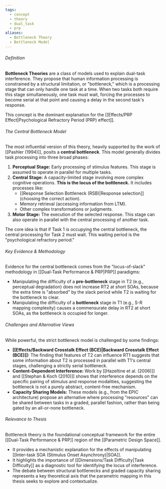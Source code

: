```yaml
---
tags:
  - concept
  - theory
  - dual_task
  - prp
aliases:
  - Bottleneck Theory
  - Bottleneck Model
---
```

###### Definition
**Bottleneck Theories** are a class of models used to explain dual-task interference. They propose that human information processing is constrained by a structural limitation, or "bottleneck," which is a processing stage that can only handle one task at a time. When two tasks both require this stage simultaneously, one task must wait, forcing the processes to become serial at that point and causing a delay in the second task's response.

This concept is the dominant explanation for the [[Effects/PRP Effect|Psychological Refractory Period (PRP) effect]].

###### The Central Bottleneck Model
The most influential version of this theory, heavily supported by the work of [[Pashler (1994)]], posits a **central bottleneck**. This model generally divides task processing into three broad phases:

1.  **Perceptual Stage:** Early processing of stimulus features. This stage is assumed to operate in parallel for multiple tasks.
2.  **Central Stage:** A capacity-limited stage involving more complex cognitive operations. **This is the locus of the bottleneck.** It includes processes like:
    *   [[Response Selection Bottleneck (RSB)|Response selection]] (choosing the correct action).
    *   Memory retrieval (accessing information from LTM).
    *   Other complex transformations or judgments.
3.  **Motor Stage:** The execution of the selected response. This stage can also operate in parallel with the central processing of another task.

The core idea is that if Task 1 is occupying the central bottleneck, the central processing for Task 2 must wait. This waiting period is the "psychological refractory period."

###### Key Evidence & Methodology
Evidence for the central bottleneck comes from the "locus-of-slack" methodology in [[Dual-Task Performance & PRP|PRP]] paradigms:
*   Manipulating the difficulty of a **pre-bottleneck** stage in T2 (e.g., perceptual degradation) does not increase RT2 at short SOAs, because the extra time is "absorbed" by the slack period while T2 is waiting for the bottleneck to clear.
*   Manipulating the difficulty of a **bottleneck** stage in T1 (e.g., S-R mapping complexity) causes a commensurate delay in RT2 at short SOAs, as the bottleneck is occupied for longer.

###### Challenges and Alternative Views
While powerful, the strict bottleneck model is challenged by some findings:
*   **[[Effects/Backward Crosstalk Effect (BCE)|Backward Crosstalk Effect (BCE)]]:** The finding that features of T2 can influence RT1 suggests that some information about T2 is processed in parallel with T1's central stages, challenging a strictly serial bottleneck.
*   **Content-Dependent Interference:** Work by [[Hazeltine et al. (2006)]] and [[Stephan & Koch (2010)]] shows that interference depends on the specific pairing of stimulus and response modalities, suggesting the bottleneck is not a purely abstract, content-free mechanism.
*   **Capacity Sharing Models:** These models (e.g., from the EPIC architecture) propose an alternative where processing "resources" can be shared between tasks in a graded, parallel fashion, rather than being gated by an all-or-none bottleneck.

###### Relevance to Thesis
Bottleneck theory is the foundational conceptual framework for the entire [[Dual-Task Performance & PRP]] region of the [[Parametric Design Space]].
*   It provides a mechanistic explanation for the effects of manipulating [[Inter-task SOA (Stimulus Onset Asynchrony)|SOA]].
*   It highlights the importance of [[Dimensions/Task Difficulty|Task Difficulty]] as a diagnostic tool for identifying the locus of interference.
*   The debate between structural bottlenecks and graded capacity sharing represents a key theoretical axis that the parametric mapping in this thesis seeks to explore and contextualize.